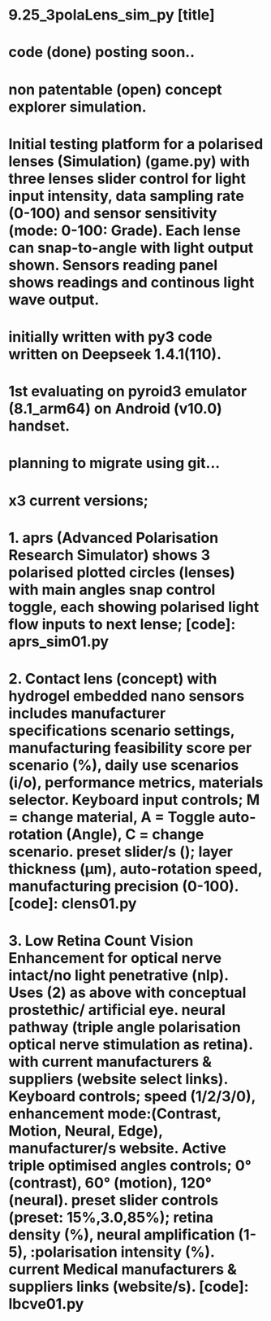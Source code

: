 # 9.25_3polaLens_sim_py [title]
# code (done) posting soon..
# non patentable (open) concept explorer simulation.
# Initial testing platform for a polarised lenses (Simulation) (game.py) with three lenses slider control for light input intensity,  data sampling rate (0-100) and sensor sensitivity (mode: 0-100: Grade). Each lense can snap-to-angle with light output shown.  Sensors reading panel shows readings and continous light wave output.
# initially written with py3 code written on Deepseek 1.4.1(110).
# 1st evaluating on pyroid3 emulator (8.1_arm64) on Android (v10.0) handset. 
# planning to migrate using git...
# x3 current versions; 
# 1. aprs (Advanced Polarisation Research Simulator) shows 3 polarised plotted circles (lenses) with main angles snap control toggle, each showing polarised light flow inputs to next lense; [code]: aprs_sim01.py
# 2. Contact lens (concept) with hydrogel embedded nano sensors includes manufacturer specifications scenario settings, manufacturing feasibility score per scenario (%), daily use scenarios (i/o), performance metrics, materials selector. Keyboard input controls; M = change material, A = Toggle auto-rotation (Angle), C = change scenario. preset slider/s (); layer thickness (μm), auto-rotation speed, manufacturing precision (0-100). [code]: clens01.py
# 3. Low Retina Count Vision Enhancement for optical nerve intact/no light penetrative (nlp). Uses (2) as above with conceptual prostethic/ artificial eye. neural pathway (triple angle polarisation optical nerve stimulation as retina). with current  manufacturers & suppliers (website select links). Keyboard controls; speed (1/2/3/0), enhancement mode:(Contrast, Motion, Neural, Edge), manufacturer/s website.  Active triple optimised angles controls; 0° (contrast), 60° (motion), 120° (neural). preset slider controls (preset: 15%,3.0,85%); retina density (%), neural amplification (1-5), :polarisation intensity (%). current Medical manufacturers & suppliers links (website/s). [code]: lbcve01.py
